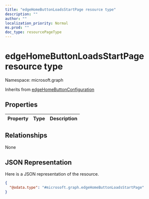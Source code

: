 ```yaml
---
title: "edgeHomeButtonLoadsStartPage resource type"
description: ""
author: ""
localization_priority: Normal
ms.prod: ""
doc_type: resourcePageType
---
```


# edgeHomeButtonLoadsStartPage resource type


Namespace: microsoft.graph




Inherits from [edgeHomeButtonConfiguration](../resources/edgehomebuttonconfiguration.md)

## Properties
|Property|Type|Description|
|:---|:---|:---|

## Relationships
None

## JSON Representation
Here is a JSON representation of the resource.
<!-- {
  "blockType": "resource",
  "@odata.type": "microsoft.graph.edgeHomeButtonLoadsStartPage"
}
-->
``` json
{
  "@odata.type": "#microsoft.graph.edgeHomeButtonLoadsStartPage"
}
```

